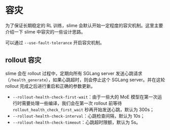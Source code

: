 # 容灾

为了保证长期稳定的 RL 训练，slime 会默认开始一定程度的容灾机制。这里主要介绍一下 slime 中容灾的一些设计思路。

可以通过 `--use-fault-tolerance` 开启容灾机制。

## rollout 容灾

slime 会在 rollout 过程中，定期向所有 SGLang server 发送心跳请求（`/health_generate`），如果心跳超时，则会停止这个 SGLang server。并在这轮 rollout 完成之后进行重启和正确的参数更新。

- `--rollout-health-check-first-wait`：由于一些大的 MoE 模型在第一次运行时需要处理一些编译，我们会在第一次 rollout 前等待 `rollout_health_check_first_wait` 秒再开始发送心跳，默认为 300s；
- `--rollout-health-check-interval`：心跳检查间隔，默认为 10s；
- `--rollout-health-check-timeout`：心跳超时限额，默认为 5s。
